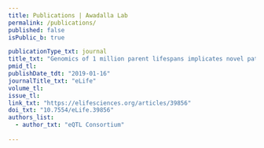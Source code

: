 ```yaml
---
title: Publications | Awadalla Lab
permalink: /publications/
published: false
isPublic_b: true

publicationType_txt: journal
title_txt: "Genomics of 1 million parent lifespans implicates novel pathways and common diseases and distinguishes survival chances."
pmid_tl: 
publishDate_tdt: "2019-01-16"
journalTitle_txt: "eLife"
volume_tl: 
issue_tl:
link_txt: "https://elifesciences.org/articles/39856"
doi_txt: "10.7554/eLife.39856"
authors_list: 
  - author_txt: "eQTL Consortium"
 
---
```

